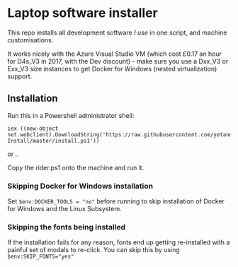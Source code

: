 # Laptop software installer

This repo installs all development software _I use_ in one script, and machine customisations.

It works nicely with the Azure Visual Studio VM (which cost £0.17 an hour for D4s_V3 in 2017, with the Dev discount) - make sure you use a Dxx_V3 or Exx_V3 size instances to get Docker for Windows (nested virtualization) support.

## Installation

Run this in a Powershell administrator shell:

    iex ((new-object net.webclient).DownloadString('https://raw.githubusercontent.com/yetanotherchris/Laptop-Install/master/install.ps1'))
    
or ..

Copy the rider.ps1 onto the machine and run it.

### Skipping Docker for Windows installation
Set `$env:DOCKER_TOOLS = "no"` before running to skip installation of Docker for Windows and the Linux Subsystem.

### Skipping the fonts being installed
If the installation fails for any reason, fonts end up getting re-installed with a painful set of modals to re-click. You can skip this by using `$env:SKIP_FONTS="yes"`
